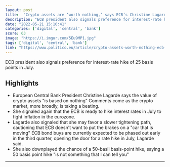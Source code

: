 ```yaml
---
layout: post
title:  "Crypto assets are ‘worth nothing,’ says ECB’s Christine Lagarde"
description: "ECB president also signals preference for interest-rate hike of 25 basis points in July."
date: "2022-05-21 15:10:41"
categories: ['digital', 'central', 'bank']
score: 63
image: "https://i.imgur.com/5Eu9MP1.jpg"
tags: ['digital', 'central', 'bank']
link: "https://www.politico.eu/article/crypto-assets-worth-nothing-ecb-christine-lagarde/"
---
```


ECB president also signals preference for interest-rate hike of 25 basis points in July.

## Highlights

- European Central Bank President Christine Lagarde says the value of crypto assets "is based on nothing" Comments come as the crypto market, more broadly, is taking a beating.
- She signaled again that the ECB is ready to hike interest rates in July to fight inflation in the eurozone.
- Lagarde also signaled that she may favor a slower tightening path, cautioning that ECB doesn't want to put the brakes on a "car that is moving" ECB bond buys are currently expected to be phased out early in the third quarter, opening the door for a rate hike in July, Lagarde said.
- She also downplayed the chance of a 50-basil basis-point hike, saying a 50 basis point hike "is not something that I can tell you"

---

